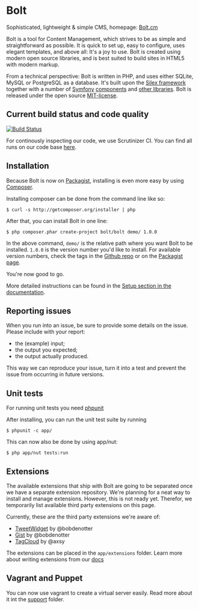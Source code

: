 Bolt
====

Sophisticated, lightweight & simple CMS, homepage: [Bolt.cm](http://bolt.cm)

Bolt is a tool for Content Management, which strives to be as simple and straightforward 
as possible. It is quick to set up, easy to configure, uses elegant templates, and above 
all: It's a joy to use. Bolt is created using modern open source libraries, and is best 
suited to build sites in HTML5 with modern markup. 

From a technical perspective: Bolt is written in PHP, and uses either SQLite, MySQL or 
PostgreSQL as a database. It's built upon the [Silex framework](http://silex.sensiolabs.org) 
together with a number of [Symfony](http://symfony.com/) [components](http://symfony.com/components) 
and [other libraries](http://docs.bolt.cm/credits). Bolt is released under the open source 
[MIT-license](http://opensource.org/licenses/mit-license.php).

Current build status and code quality
-------------------------------------

[![Build Status](https://secure.travis-ci.org/bolt/bolt.png?branch=master)](http://travis-ci.org/bolt/bolt)

For continously inspecting our code, we use Scrutinizer CI. You can find all runs
on our code base [here](https://scrutinizer-ci.com/g/bolt/bolt/inspections).

Installation
------------

Because Bolt is now on [Packagist](https://packagist.org/packages/bolt/bolt),
installing is even more easy by using [Composer](http://getcomposer.org).

Installing composer can be done from the command line like so:

    $ curl -s http://getcomposer.org/installer | php

After that, you can install Bolt in one line:

    $ php composer.phar create-project bolt/bolt demo/ 1.0.0

In the above command, `demo/` is the relative path where you want Bolt to be
installed. `1.0.0` is the version number you'd like to install. For available
version numbers, check the tags in the [Github repo](https://github.com/bolt/bolt)
or on the [Packagist page](https://packagist.org/packages/bolt/bolt).

You're now good to go.

More detailed instructions can be found in the [Setup section in the documentation](http://docs.bolt.cm/setup).

Reporting issues
----------------
When you run into an issue, be sure to provide some details on the issue.
Please include with your report:
- the (example) input;
- the output you expected;
- the output actually produced.

This way we can reproduce your issue, turn it into a test and prevent the issue from occurring in future versions.

Unit tests
----------
For running unit tests you need [phpunit](http://www.phpunit.de/)

After installing, you can run the unit test suite by running

    $ phpunit -c app/

This can now also be done by using app/nut:

    $ php app/nut tests:run

Extensions
----------
The available extensions that ship with Bolt are going to be separated once we have a separate extension
repository. We're planning for a neat way to install and manage extensions. However, this is not ready
yet. Therefor, we temporarily list available third party extensions on this page.

Currently, these are the third party extensions we're aware of:

- [TweetWidget](https://github.com/bolt/tweetwidget) by @bobdenotter
- [Gist](https://github.com/bolt/extension-gist) by @bobdenotter
- [TagCloud](https://github.com/axsy/bolt-extension-tagcloud) by @axsy

The extensions can be placed in the `app/extensions` folder.
Learn more about writing extensions from our [docs](https://github.com/bolt/bolt-docs/blob/master/source/extensions.md)

Vagrant and Puppet
------------------
You can now use vagrant to create a virtual server easily. Read more about it
int the [support](https://github.com/bolt/bolt/support) folder.
